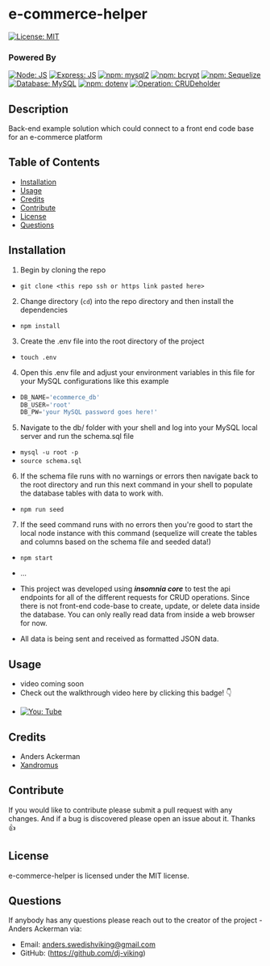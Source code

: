 

# e-commerce-helper

[![License: MIT](https://img.shields.io/badge/License-MIT-blue.svg)](https://opensource.org/licenses/MIT)

### Powered By 
[![Node: JS](https://img.shields.io/badge/Node-JS-cfcc00.svg)](https://nodejs.org/en/) [![Express: JS](https://img.shields.io/badge/Express-JS-1b9e00.svg)](https://nodejs.org/en/)
[![npm: mysql2](https://img.shields.io/badge/npm-mysql2-111AFF.svg)](https://github.com/sidorares/node-mysql2) [![npm: bcrypt](https://img.shields.io/badge/npm-bcrypt-6517D7.svg)](https://github.com/kelektiv/node.bcrypt.js)  [![npm: Sequelize](https://img.shields.io/badge/npm-Sequelize-00688a.svg)](https://github.com/sequelize/sequelize) [![Database: MySQL](https://img.shields.io/badge/Database-MySQL-111AFF.svg)](https://downloads.mysql.com/archives/community/) [![npm: dotenv](https://img.shields.io/badge/npm-dotenv-001a80.svg)](https://github.com/motdotla/dotenv) [![Operation: CRUDeholder](https://img.shields.io/badge/Operation-CRUD-red.svg)](https://en.wikipedia.org/wiki/Create,_read,_update_and_delete)

## Description 

Back-end example solution which could connect to a front end code base for an e-commerce platform

## Table of Contents
* [Installation](#Installation)
* [Usage](#Usage)
* [Credits](#Credits)
* [Contribute](#Contribute)
* [License](#License)
* [Questions](#Questions)

## Installation

1) Begin by cloning the repo
* ```git clone <this repo ssh or https link pasted here>```
2) Change directory (```cd```) into the repo directory and then install the dependencies
* ```npm install```
3) Create the .env file into the root directory of the project
* ```touch .env```
4) Open this .env file and adjust your environment variables in this file for your MySQL configurations like this example
* ```js script
  DB_NAME='ecommerce_db'
  DB_USER='root'
  DB_PW='your MySQL password goes here!'
5) Navigate to the db/ folder with your shell and log into your MySQL local server and run the schema.sql file
* ```mysql -u root -p```
* ```source schema.sql```
6) If the schema file runs with no warnings or errors then navigate back to the root directory and run this next command in your shell to populate the database tables with data to work with.
* ```npm run seed```
7) If the seed command runs with no errors then you're good to start the local node instance with this command (sequelize will create the tables and columns based on the schema file and seeded data!)
* ```npm start```

* ...
* This project was developed using ***insomnia core*** to test the api endpoints for all of the different requests for CRUD operations. Since there is not front-end code-base to create, update, or delete data inside the database. You can only really read data from inside a web browser for now.
* All data is being sent and received as formatted JSON data.

## Usage
- video coming soon
- Check out the walkthrough video here by clicking this badge! 👇
* [![You: Tube](https://img.shields.io/badge/You-Tube-ff0000.svg)]()

## Credits

* Anders Ackerman
* [Xandromus](https://github.com/Xandromus)

## Contribute

If you would like to contribute please submit a pull request with any changes. And if a bug is discovered please open an issue about it. Thanks 👍

## License

e-commerce-helper is licensed under the MIT license.

## Questions

If anybody has any questions please reach out to the creator of the project - Anders Ackerman via:
* Email: anders.swedishviking@gmail.com
* GitHub: (https://github.com/dj-viking)

